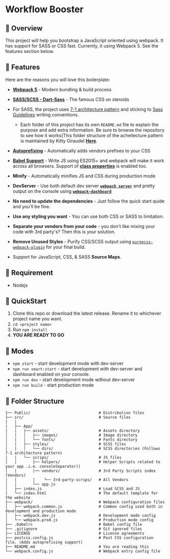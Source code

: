 # Workflow Booster

## :balloon: Overview

This project will help you bootstrap a JavaScript oriented using webpack. It has support for SASS or CSS fast. Currently, it using Webpack 5. See the features section below.

## :mega: Features

Here are the reasons you will love this boilerplate:

- **[Webpack 5](https://webpack.js.org/)** - Modern bundling & build process
- **[SASS/SCSS - Dart-Sass](https://sass-lang.com/)** - The famous CSS on steroids
- For SASS, the project uses [7-1 architecture pattern](http://sass-guidelin.es/#architecture) and sticking to [Sass Guidelines](http://sass-guidelin.es) writing conventions.

  - Each folder of this project has its own `README.md` file to explain the purpose and add extra information. Be sure to browse the repository to see how it works(This folder structure of the acheitecture pattern is maintained by Kitty Giraudel **[Here](https://github.com/KittyGiraudel/sass-boilerplate)**.

- **[Autoprefixing](https://autoprefixer.github.io/)** - Automatically adds vendors prefixes to your CSS
- **[Babel Support](https://babeljs.io/)** - Write JS using ES2015+ and webpack will make it work across all browsers. Support of **[class properties](https://babeljs.io/docs/en/babel-plugin-proposal-class-properties)** is enabled too.
- **Minify** - Automatically minifies JS and CSS during production mode
- **DevServer** - Use both default dev server **[`webpack server`](https://webpack.js.org/configuration/dev-server/)** and pretty output on the console using **[`webpack-dashboard`](https://www.npmjs.com/package/webpack-dashboard)**
- **No need to update the dependencies** - Just follow the quick start quide and you'll be fine.
- **Use any styling you want** - You can use both CSS or SASS to limitation.
- **Separate your vendors from your code** - you don't like mixing your code with 3rd party's? Then this is your solution.
- **Remove Unused Styles** - Purify CSS/SCSS output using [`purgecss-webpack-plugin`]("https://purgecss.com/plugins/webpack.html#installation") for your final build.
- Support for JavaScript, CSS, & SASS **Source Maps**.

## :anger: Requirement

- Nodejs

## :scroll: QuickStart

1. Clone this repo or download the latest release. Rename it to whichever project name you want.
2. `cd <project name>`
3. Run `npm install`
4. **YOU ARE READY TO GO**

## :volcano: Modes

- `npm start` - start development mode with dev-server
- `npm run smart:start` - start development with dev-server and dashboard enabled on your console.
- `npm run dev` - start development mode without dev-server
- `npm run build` - start production mode

## :orange_book: Folder Structure

    ├── Public/                              # Distribution files
    ├── src/                                 # Source files
    |   |
    |   ├── App/
    |   |   ├── assets/                      # Assets directory
    │   |   │   ├── images/                  # Image directory
    │   |   |   └── fonts/                   # Fonts directory
    │   |   ├── styles/                      # SCSS files
    |   |   │   └── dirs/                    # SCSS directories (Follows 7-1 architecture pattern)
    │   |   └── scrips/                      # JS files
    |   |       ├── helpers/                 # Helper Scripts related to your app .i.e. consoleSeparator()
    │   |       |── vendors/                 # 3rd Party Scripts index (Vendors)
    │   |       |    └── 3rd-party-scrips/   # All Vendors
    |   |       └── app.js
    │   ├── index.js                         # Load SCSS and JS
    │   └── index.html                       # The default template for the website
    ├── webpack/                             # Webpack configuration files
    │   ├── webpack.common.js                # Common config used both in development and production mode
    │   ├── webpack.dev.js                   # Development mode config
    │   └── webpack.prod.js                  # Production mode config
    ├── .babelrc                             # Babel config file
    ├── .gitignore                           # Git ignored files
    ├── LICENSE                              # License agreements
    ├── postcss.config.js                    # Post CSS configuration file. (Adds autoprefixing support)
    ├── README.md                            # You are reading this
    └── webpack.config.js                    # Webpack entry config file

